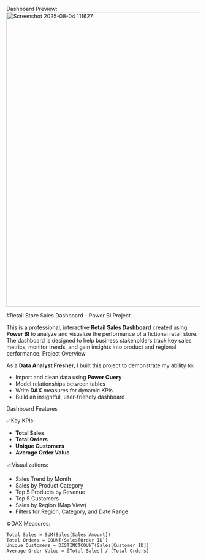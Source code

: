 Dashboard Preview:
<img width="1366" height="768" alt="Screenshot 2025-08-04 111627" src="https://github.com/user-attachments/assets/5ca3e8d3-d62b-4048-93ed-5567bf1a5d82" />



#Retail Store Sales Dashboard – Power BI Project

This is a professional, interactive **Retail Sales Dashboard** created using **Power BI** to analyze and visualize the performance of a fictional retail store. The dashboard is designed to help business stakeholders track key sales metrics, monitor trends, and gain insights into product and regional performance.
Project Overview

As a **Data Analyst Fresher**, I built this project to demonstrate my ability to:
- Import and clean data using **Power Query**
- Model relationships between tables
- Write **DAX** measures for dynamic KPIs
- Build an insightful, user-friendly dashboard

Dashboard Features

✅Key KPIs:
- **Total Sales**
- **Total Orders**
- **Unique Customers**
- **Average Order Value**

📈Visualizations:
- Sales Trend by Month
- Sales by Product Category
- Top 5 Products by Revenue
- Top 5 Customers
- Sales by Region (Map View)
- Filters for Region, Category, and Date Range

⚙️DAX Measures:
```DAX
Total Sales = SUM(Sales[Sales Amount])
Total Orders = COUNT(Sales[Order ID])
Unique Customers = DISTINCTCOUNT(Sales[Customer ID])
Average Order Value = [Total Sales] / [Total Orders]

